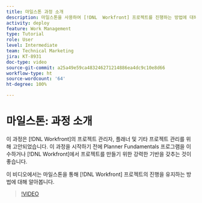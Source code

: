 ```yaml
---
title: 마일스톤 과정 소개
description: 마일스톤을 사용하여 [!DNL  Workfront] 프로젝트를 진행하는 방법에 대해 알아봅니다.
activity: deploy
feature: Work Management
type: Tutorial
role: User
level: Intermediate
team: Technical Marketing
jira: KT-8931
doc-type: video
source-git-commit: a25a49e59ca483246271214886ea4dc9c10e8d66
workflow-type: ht
source-wordcount: '64'
ht-degree: 100%

---
```


# 마일스톤: 과정 소개

이 과정은 [!DNL Workfront]의 프로젝트 관리자, 플래너 및 기타 프로젝트 관리를 위해 고안되었습니다. 이 과정을 시작하기 전에 Planner Fundamentals 프로그램을 이수하거나 [!DNL Workfront]에서 프로젝트를 만들기 위한 강력한 기반을 갖추는 것이 좋습니다.

이 비디오에서는 마일스톤을 통해 [!DNL  Workfront] 프로젝트의 진행을 유지하는 방법에 대해 알아봅니다.

>[!VIDEO](https://video.tv.adobe.com/v/335203/?quality=12&learn=on)
